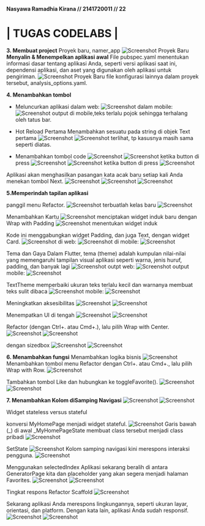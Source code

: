**Nasyawa Ramadhia Kirana // 2141720011  // 22**
# | TUGAS CODELABS |

**3. Membuat project**
Proyek baru, namer_app
![Screenshot Proyek Baru](docs\3Tugas1.jpg)
**Menyalin & Menempelkan aplikasi awal**
File pubspec.yaml menentukan informasi dasar tentang aplikasi Anda, seperti versi aplikasi saat ini, dependensi aplikasi, dan aset yang digunakan oleh aplikasi untuk pengiriman.
![Screenshot Proyek Baru](docs\3Tugas2.jpg)
 file konfigurasi lainnya dalam proyek tersebut, analysis_options.yaml.

 **4. Menambahkan tombol**

- Meluncurkan aplikasi
 dalam web:
 ![Screenshot ](docs\4Tugas1a.jpg)
 dalam mobile:
  ![Screenshot ](docs\4Tugas1b.jpg)
  output di mobile,teks terlalu pojok sehingga terhalang oleh tatus bar.

- Hot Reload Pertama
Menambahkan sesuatu pada string di objek Text pertama
 ![Screenshot ](docs\4Tugas2a.jpg)
 ![Screenshot ](docs\4Tugas2b.jpg)
 terlihat, tp kasusnya masih sama seperti diatas.

- Menambahkan tombol
code
![Screenshot ](docs\4Tugas3a.jpg)
![Screenshot ](docs\4Tugas3b.jpg)
ketika button di press
![Screenshot ](docs\4Tugas3bb.jpg)
![Screenshot ](docs\4Tugas3c.jpg)
 ketika button di press
![Screenshot ](docs\4Tugas3aa.jpg)

Aplikasi akan menghasilkan pasangan kata acak baru setiap kali Anda menekan tombol Next.
![Screenshot ](docs\4Tugas4.jpg)
![Screenshot ](docs\4Tugas4a.jpg)
![Screenshot ](docs\4Tugas4b.gif)

**5.Memperindah tapilan aplikasi**

panggil menu Refactor. 
![Screenshot ](docs\5Tugas1.jpg)
terbuatlah kelas baru
![Screenshot ](docs\5Tugas1a.jpg)

Menambahkan Kartu
![Screenshot ](docs\5Tugas1b.jpg)
menciptakan widget induk baru dengan Wrap with Padding
![Screenshot ](docs\5Tugas1c.jpg)
 menentukan widget induk

Kode ini menggabungkan widget Padding, dan juga Text, dengan widget Card.
![Screenshot ](docs\5Tugas1d.jpg)
di web:
![Screenshot ](docs\5Tugas1e.jpg)
di mobile:
![Screenshot ](docs\5Tugas1f.gif)
  
Tema dan Gaya
Dalam Flutter, tema (theme) adalah kumpulan nilai-nilai yang memengaruhi tampilan visual aplikasi seperti warna, jenis huruf, padding, dan banyak lagi
![Screenshot ](docs\5Tugas2.jpg)
outpt web:
![Screenshot ](docs\5Tugas2a.jpg)
output mobile:
![Screenshot ](docs\5Tugas2b.jpg)

TextTheme
memperbaiki ukuran teks terlalu kecil dan warnanya membuat teks sulit dibaca
![Screenshot ](docs\5Tugas3.jpg)
mobile:
![Screenshot ](docs\5Tugas3a.jpg)

Meningkatkan aksesibilitas
![Screenshot ](docs\5Tugas4.jpg)
![Screenshot ](docs\5Tugas4a.jpg)

Menempatkan UI di tengah
![Screenshot ](docs\5Tugas5.jpg)
![Screenshot ](docs\5Tugas5a.jpg)

Refactor (dengan Ctrl+. atau Cmd+.), lalu pilih Wrap with Center.
![Screenshot ](docs\5Tugas5b.jpg)
![Screenshot ](docs\5Tugas5c.jpg)

dengan sizedbox 
![Screenshot ](docs\5Tugas5d.jpg)
![Screenshot ](docs\5Tugas5e.jpg)

**6. Menambahkan fungsi**
Menambahkan logika bisnis
![Screenshot ](docs\6Tugas1.jpg)
Menambahkan tombol
menu Refactor dengan Ctrl+. atau Cmd+., lalu pilih Wrap with Row.
![Screenshot ](docs\6Tugas2.jpg)

Tambahkan tombol Like dan hubungkan ke toggleFavorite().
![Screenshot ](docs\6Tugas3.jpg)
![Screenshot ](docs\6Tugas3a.jpg)

**7. Menambahkan Kolom diSamping Navigasi**
![Screenshot ](docs\7Tugas1.jpg)
![Screenshot ](docs\7Tugas1a.jpg)

Widget stateless versus stateful

konversi MyHomePage menjadi widget stateful.
![Screenshot ](docs\7Tugas2.jpg)
Garis bawah (_) di awal _MyHomePageState membuat class tersebut menjadi class pribadi
![Screenshot ](docs\7Tugas2a.jpg)

SetState
![Screenshot ](docs\7Tugas3.jpg)
Kolom samping navigasi kini merespons interaksi pengguna.
![Screenshot ](docs\7Tugas3a.gif)

Menggunakan selectedIndex
Aplikasi sekarang beralih di antara GeneratorPage kita dan placeholder yang akan segera menjadi halaman Favorites.
![Screenshot ](docs\7Tugas4.jpg)
![Screenshot ](docs\7Tugas4a.gif)

Tingkat respons
Refactor Scaffold
![Screenshot ](docs\7Tugas5.jpg)

Sekarang aplikasi Anda merespons lingkungannya, seperti ukuran layar, orientasi, dan platform. Dengan kata lain, aplikasi Anda sudah responsif.
![Screenshot ](docs\7Tugas5a.jpg)
![Screenshot ](docs\7Tugas5b.gif)
